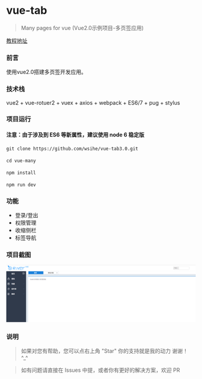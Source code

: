 # vue-tab
> Many pages for vue (Vue2.0示例项目-多页签应用)

[教程地址](http://wusihe.com/2017/05/02/Vue2-1/)

### 前言

使用vue2.0搭建多页签开发应用。

### 技术栈

vue2 + vue-rotuer2 + vuex + axios + webpack + ES6/7 + pug + stylus


### 项目运行

#### 注意：由于涉及到 ES6 等新属性，建议使用 node 6 稳定版

```
git clone https://github.com/wsihe/vue-tab3.0.git

cd vue-many

npm install

npm run dev

```

### 功能

- 登录/登出
- 权限管理
- 收缩侧栏
- 标签导航

### 项目截图

![](./git-images/index.png)

### 说明

>  如果对您有帮助，您可以点右上角 "Star" 你的支持就是我的动力 谢谢！ ^_^

>  如有问题请直接在 Issues 中提，或者你有更好的解决方案，欢迎 PR



